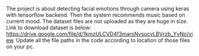 The project is about detecting facial emotions through camera using keras with tensorflow backend. Then the system recommends music based on current mood. 
The dataset files are not uploaded as they are huge in size. Link to download dataset is below: https://drive.google.com/file/d/1kmzULCVD4f3marsNvsocyLBVrzb_YvNo/view. Update all the file paths in the code according to location of those files on your pc.
